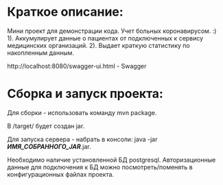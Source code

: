 # Краткое описание:

Мини проект для демонстрации кода. Учет больных коронавирусом. :) 
1). Аккумулирует данные о  пациентах от подключенных к сервису медицинских организаций.
2). Выдает краткую статистику по накопленным данным. 

http://localhost:8080/swagger-ui.html - Swagger

# Сборка и запуск проекта:

Для сборки - использовать команду mvn package.

В /target/ будет создан jar.

Для запуска сервера - набрать в консоли: java  -jar ***ИМЯ_СОБРАННОГО_JAR***.jar.

Необходимо наличие установленной БД postgresql. Авторизационные данные для подключения к БД можно посмотреть/поменять в конфигурационных файлах проекта.



